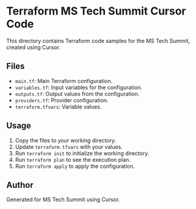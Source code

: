 # Terraform MS Tech Summit Cursor Code

This directory contains Terraform code samples for the MS Tech Summit, created using Cursor.

## Files
- `main.tf`: Main Terraform configuration.
- `variables.tf`: Input variables for the configuration.
- `outputs.tf`: Output values from the configuration.
- `providers.tf`: Provider configuration.
- `terraform.tfvars`: Variable values.

## Usage
1. Copy the files to your working directory.
2. Update `terraform.tfvars` with your values.
3. Run `terraform init` to initialize the working directory.
4. Run `terraform plan` to see the execution plan.
5. Run `terraform apply` to apply the configuration.

## Author
Generated for MS Tech Summit using Cursor.
